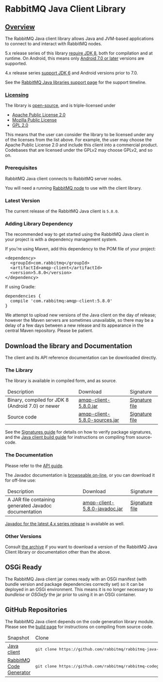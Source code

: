 <!--
Copyright (c) 2007-2020 VMware, Inc. or its affiliates.

All rights reserved. This program and the accompanying materials
are made available under the terms of the under the Apache License,
Version 2.0 (the "License”); you may not use this file except in compliance
with the License. You may obtain a copy of the License at

https://www.apache.org/licenses/LICENSE-2.0

Unless required by applicable law or agreed to in writing, software
distributed under the License is distributed on an "AS IS" BASIS,
WITHOUT WARRANTIES OR CONDITIONS OF ANY KIND, either express or implied.
See the License for the specific language governing permissions and
limitations under the License.
-->

# RabbitMQ Java Client Library

## <a id="overview" class="anchor" href="#overview">Overview</a>

The RabbitMQ Java client library allows Java and JVM-based applications
to connect to and interact with RabbitMQ nodes.

5.x release series of this library [require JDK 8](/java-versions.html), both for compilation and at runtime. On Android,
this means only [Android 7.0 or later](https://developer.android.com/guide/platform/j8-jack.html) versions are supported.

4.x release series [support JDK 6](/java-versions.html) and Android versions prior to 7.0.

See the [RabbitMQ Java libraries support page](/java-versions.html) for the support timeline.

### <a id="licensing" class="anchor" href="#licensing">Licensing</a>

The library is [open-source](https://github.com/rabbitmq/rabbitmq-java-client/), and is triple-licensed under

 * [Apache Public License 2.0](https://www.apache.org/licenses/LICENSE-2.0.html)
 * [Mozilla Public License](https://www.mozilla.org/MPL/1.1/)
 * [GPL 2.0](http://www.gnu.org/licenses/gpl-2.0.html)

This means that the user can consider the library to be licensed under any of the licenses from the list above.
For example, the user may choose the Apache Public License 2.0 and include this client into
a commercial product. Codebases that are licensed under the GPLv2 may choose GPLv2, and so on.

### Prerequisites

RabbitMQ Java client connects to RabbitMQ server nodes.

You will need a running [RabbitMQ node](/download.html) to use with the client
library.

### Latest Version

The current release of the RabbitMQ Java client is `5.8.0`.

### Adding Library Dependency

The recommended way to get started using the RabbitMQ Java client
in your project is with a dependency management system.

If you're using Maven, add this dependency to the POM file of your project:

<pre class="lang-xml">
&lt;dependency&gt;
  &lt;groupId&gt;com.rabbitmq&lt;/groupId&gt;
  &lt;artifactId&gt;amqp-client&lt;/artifactId&gt;
  &lt;version&gt;5.8.0&lt;/version&gt;
&lt;/dependency&gt;
</pre>

If using Gradle:

<pre class="lang-groovy">
dependencies {
  compile 'com.rabbitmq:amqp-client:5.8.0'
}
</pre>

We attempt to upload new versions of the Java client on the day
of release; however the Maven servers are sometimes unavailable,
so there may be a delay of a few days between a new release and
its appearance in the central Maven repository. Please be patient.

## Download the library and Documentation

The client and its API reference documentation can be downloaded directly.

### The Library

The library is available in compiled form, and as
source.

<table>
  <thead>
    <td>Description</td>
    <td>Download</td>
    <td>Signature</td>
  </thead>

  <tr>
    <td>Binary, compiled for JDK 8 (Android 7.0) or newer</td>
    <td>
      <a href="http://repo1.maven.org/maven2/com/rabbitmq/amqp-client/5.8.0/amqp-client-5.8.0.jar">amqp-client-5.8.0.jar</a>
    </td>
    <td>
      <a href="http://repo1.maven.org/maven2/com/rabbitmq/amqp-client/5.8.0/amqp-client-5.8.0.jar.asc">Signature file</a>
    </td>
  </tr>

  <tr>
    <td>Source code</td>
    <td>
      <a href="http://repo1.maven.org/maven2/com/rabbitmq/amqp-client/5.8.0/amqp-client-5.8.0-sources.jar">amqp-client-5.8.0-sources.jar</a>
    </td>
    <td>
      <a href="http://repo1.maven.org/maven2/com/rabbitmq/amqp-client/5.8.0/amqp-client-5.8.0-sources.jar.asc">Signature file</a>
    </td>
  </tr>
</table>


See the [Signatures guide](/signatures.html) for details on how to verify package signatures, and the
[Java client build guide](/build-java-client.html) for instructions on compiling from source-code.

### The Documentation

Please refer to the [API guide](api-guide.html).

The Javadoc documentation is <a href="https://rabbitmq.github.io/rabbitmq-java-client/api/current/">browseable on-line</a>, or you can
download it for off-line use:

<table>
  <thead>
    <td>Description</td>
    <td>Download</td>
    <td>Signature</td>
  </thead>

  <tr>
    <td> A JAR file containing generated Javadoc documentation </td>
    <td>
      <a href="http://repo1.maven.org/maven2/com/rabbitmq/amqp-client/5.8.0/amqp-client-5.8.0-javadoc.jar">amqp-client-5.8.0-javadoc.jar</a>
    </td>
    <td>
      <a href="http://repo1.maven.org/maven2/com/rabbitmq/amqp-client/5.8.0/amqp-client-5.8.0-javadoc.jar.asc">Signature file</a>
    </td>
  </tr>
</table>

[Javadoc for the latest 4.x series release](https://rabbitmq.github.io/rabbitmq-java-client/api/4.x.x/) is available as well.


### Other Versions

Consult [the archive](http://repo1.maven.org/maven2/com/rabbitmq/amqp-client/) if you want to download a version of the RabbitMQ
Java Client library or documentation other than the above.


## OSGi Ready

The RabbitMQ Java client jar comes ready with an OSGi
manifest (with bundle version and package dependencies correctly
set) so it can be deployed in an OSGi environment.
This means it is no longer necessary to <i>bundleise</i> or
<i>OSGiefy</i> the jar prior to using it in an OSGi container.


## GitHub Repositories

The RabbitMQ Java client depends on the code generation library module.
Please see the <a href="/build-java-client.html">build page</a> for instructions on
compiling from source code.

<table>
  <thead>
    <td>Snapshot</td>
    <td>Clone</td>
    <td>Repository</td>
  </thead>

  <tr>
    <td>
      <a href="https://github.com/rabbitmq/rabbitmq-java-client/archives/master.zip">Java client</a>
    </td>
    <td>
<pre class="lang-bash">
git clone https://github.com/rabbitmq/rabbitmq-java-client.git
</pre>
    </td>
    <td>
      <a href="https://github.com/rabbitmq/rabbitmq-java-client">Repository on GitHub</a>
    </td>
  </tr>

  <tr>
    <td>
      <a href="https://github.com/rabbitmq/rabbitmq-codegen/archives/master.zip">RabbitMQ Code Generator</a>
    </td>
    <td>
<pre class="lang-bash">
git clone https://github.com/rabbitmq/rabbitmq-codegen.git
</pre>
    </td>
    <td>
      <a href="https://github.com/rabbitmq/rabbitmq-codegen">Repository on GitHub</a>
    </td>
  </tr>
</table>

